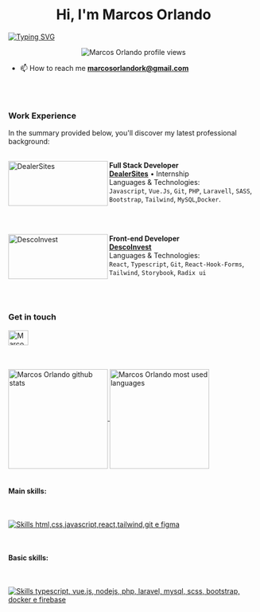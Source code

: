 <h1 align="center"> Hi, I'm Marcos Orlando</h1>

[![Typing
SVG](https://readme-typing-svg.demolab.com/?font=Fira+Code&weight=500&pause=1000&color=9745F5&center=true&vCenter=true&width=435&lines=FullStack+Developer;System+Analyst)](https://git.io/typing-svg)


<p align="center"> <img
        src="https://komarev.com/ghpvc/?username=mnwz&label=Profile+views&color=blueviolet&style=plastic"
        alt="Marcos Orlando profile views" /> </p>

- 📫 How to reach me **marcosorlandork@gmail.com**

<br />
<br />
<h3> Work Experience </h3>
In the summary provided below, you'll discover my latest professional background:
<br />
<br />

[<img align="left" height="90px" width="200px" alt="DealerSites"
    src="https://i.imgur.com/XLkMs3I.png" />](https://dealersites.com.br)

**Full Stack Developer** \
[**DealerSites**](https://dealersites.com.br) • Internship \
Languages & Technologies: \
`Javascript`, `Vue.Js`, `Git`, `PHP`, `Laravell`, `SASS`, `Bootstrap`, `Tailwind`, `MySQL`,`Docker`.

<br />
<br/>

[<img align="left" height="90px" width="200px" alt="DescoInvest" src="https://i.imgur.com/bavRD1c.png"/>](https://descoinvest.vercel.app/)

**Front-end Developer** \
[**DescoInvest**](https://descoinvest.vercel.app/)  \
Languages & Technologies: \
`React`, `Typescript`, `Git`, `React-Hook-Forms`, `Tailwind`, `Storybook`, `Radix ui`

<br/>
<br />

<p align="left">
    <h3> Get in touch </h3>
</p>

<a href="https://www.linkedin.com/in/marcosorlando/" target="_blank"><img align="center"
        src="https://raw.githubusercontent.com/rahuldkjain/github-profile-readme-generator/master/src/images/icons/Social/linked-in-alt.svg"
        alt="Marcos Orlando Linkedin" height="30" width="40" />
</a>

<br />
<br />

<a href="#">
  <img height=200 align="center" src="https://github-readme-stats.vercel.app/api?username=mnwz&rank_icon=github&show_icons=true&theme=midnight-purple&count_private=true)" alt="Marcos Orlando github stats"/>
</a>
<a href="#">
  <img height=200 align="center" src="https://github-readme-stats.vercel.app/api/top-langs/?username=mnwz&theme=midnight-purple" alt="Marcos Orlando most used languages" />
</a>

<br />
<br />

<h4>Main skills: </h4>
<br>

<p align="left">
    <a href="https://skillicons.dev">
        <img src="https://skillicons.dev/icons?i=html,css,js,react,tailwind,git,figma&theme=dark" alt="Skills html,css,javascript,react,tailwind,git e figma" />
    </a>
</p>
<br />

<h4>Basic skills:</h4>

<br>
<p align="left">
    <a href="https://skillicons.dev">
        <img
            src="https://skillicons.dev/icons?i=ts,vue,nodejs,php,laravel,mysql,sass,bootstrap,docker,firebase&theme=dark" alt="Skills typescript, vue.js, nodejs, php, laravel, mysql, scss, bootstrap, docker e firebase"/>
    </a>
</p>

<br />

<div>
</div>
